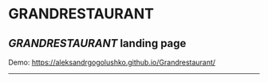 # GRANDRESTAURANT
***GRANDRESTAURANT*** landing page
----------------------------------------------
Demo: https://aleksandrgogolushko.github.io/Grandrestaurant/
______________________________________________________________